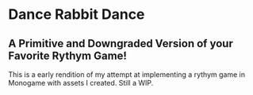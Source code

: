 # Dance Rabbit Dance
## A Primitive and Downgraded Version of your Favorite Rythym Game!

This is a early rendition of my attempt at implementing a rythym game in
Monogame with assets I created. Still a WIP.
